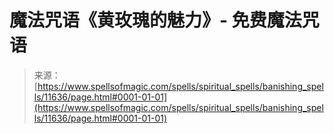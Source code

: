 <!--yml

分类：未分类

日期：2024-06-12 18:49:02

-->

# 魔法咒语《黄玫瑰的魅力》- 免费魔法咒语

> 来源：[https://www.spellsofmagic.com/spells/spiritual_spells/banishing_spells/11636/page.html#0001-01-01](https://www.spellsofmagic.com/spells/spiritual_spells/banishing_spells/11636/page.html#0001-01-01)
